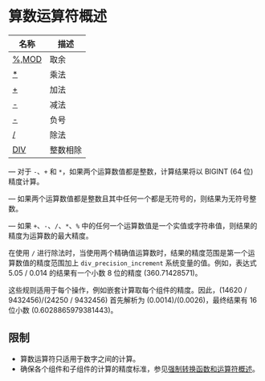 # **算数运算符概述**

| 名称 | 描述|
|---|-----|
| [%,MOD](mod.md) | 取余 |
| [*](multiplication.md) | 乘法 |
| [+](addition.md) | 加法 |
| [-](minus.md) | 减法 |
| [-](unary-minus.md) | 负号 |
| [/](division.md) | 除法 |
| [DIV](div.md) | 整数相除 |

— 对于 `-`、`+` 和 `*`，如果两个运算数值都是整数，计算结果将以 BIGINT (64 位) 精度计算。

— 如果两个运算数值都是整数且其中任何一个都是无符号的，则结果为无符号整数。

— 如果 `+`、`-`、`/`、`*`、`%` 中的任何一个运算数值是一个实值或字符串值，则结果的精度为运算数的最大精度。

在使用 `/` 进行除法时，当使用两个精确值运算数时，结果的精度范围是第一个运算数值的精度范围加上 `div_precision_increment` 系统变量的值。例如，表达式 5.05 / 0.014 的结果有一个小数 8 位的精度 (360.71428571)。

<!--上面这一段需要检视-->

这些规则适用于每个操作，例如嵌套计算取每个组件的精度。因此，(14620 / 9432456)/(24250 / 9432456) 首先解析为 (0.0014)/(0.0026)，最终结果有 16 位小数 (0.6028865979381443)。

## **限制**

- 算数运算符只适用于数字之间的计算。
- 确保各个组件和子组件的计算的精度标准，参见[强制转换函数和运算符概述](../cast-functions-and-operators/cast-functions-and-operators-overview.md)。
